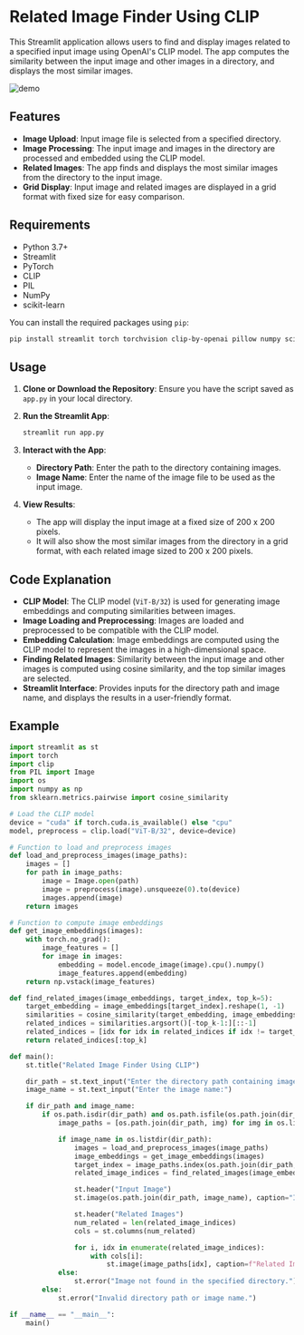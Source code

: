 # Related Image Finder Using CLIP

This Streamlit application allows users to find and display images related to a specified input image using OpenAI's CLIP model. The app computes the similarity between the input image and other images in a directory, and displays the most similar images.

![demo](demo/demo.gif)

## Features

- **Image Upload**: Input image file is selected from a specified directory.
- **Image Processing**: The input image and images in the directory are processed and embedded using the CLIP model.
- **Related Images**: The app finds and displays the most similar images from the directory to the input image.
- **Grid Display**: Input image and related images are displayed in a grid format with fixed size for easy comparison.

## Requirements

- Python 3.7+
- Streamlit
- PyTorch
- CLIP
- PIL
- NumPy
- scikit-learn

You can install the required packages using `pip`:

```bash
pip install streamlit torch torchvision clip-by-openai pillow numpy scikit-learn
```

## Usage

1. **Clone or Download the Repository**: Ensure you have the script saved as `app.py` in your local directory.

2. **Run the Streamlit App**:
   ```bash
   streamlit run app.py
   ```

3. **Interact with the App**:
   - **Directory Path**: Enter the path to the directory containing images.
   - **Image Name**: Enter the name of the image file to be used as the input image.

4. **View Results**:
   - The app will display the input image at a fixed size of 200 x 200 pixels.
   - It will also show the most similar images from the directory in a grid format, with each related image sized to 200 x 200 pixels.

## Code Explanation

- **CLIP Model**: The CLIP model (`ViT-B/32`) is used for generating image embeddings and computing similarities between images.
- **Image Loading and Preprocessing**: Images are loaded and preprocessed to be compatible with the CLIP model.
- **Embedding Calculation**: Image embeddings are computed using the CLIP model to represent the images in a high-dimensional space.
- **Finding Related Images**: Similarity between the input image and other images is computed using cosine similarity, and the top similar images are selected.
- **Streamlit Interface**: Provides inputs for the directory path and image name, and displays the results in a user-friendly format.

## Example

```python
import streamlit as st
import torch
import clip
from PIL import Image
import os
import numpy as np
from sklearn.metrics.pairwise import cosine_similarity

# Load the CLIP model
device = "cuda" if torch.cuda.is_available() else "cpu"
model, preprocess = clip.load("ViT-B/32", device=device)

# Function to load and preprocess images
def load_and_preprocess_images(image_paths):
    images = []
    for path in image_paths:
        image = Image.open(path)
        image = preprocess(image).unsqueeze(0).to(device)
        images.append(image)
    return images

# Function to compute image embeddings
def get_image_embeddings(images):
    with torch.no_grad():
        image_features = []
        for image in images:
            embedding = model.encode_image(image).cpu().numpy()
            image_features.append(embedding)
    return np.vstack(image_features)

def find_related_images(image_embeddings, target_index, top_k=5):
    target_embedding = image_embeddings[target_index].reshape(1, -1)
    similarities = cosine_similarity(target_embedding, image_embeddings)[0]
    related_indices = similarities.argsort()[-top_k-1:][::-1]
    related_indices = [idx for idx in related_indices if idx != target_index]
    return related_indices[:top_k]

def main():
    st.title("Related Image Finder Using CLIP")

    dir_path = st.text_input("Enter the directory path containing images:")
    image_name = st.text_input("Enter the image name:")

    if dir_path and image_name:
        if os.path.isdir(dir_path) and os.path.isfile(os.path.join(dir_path, image_name)):
            image_paths = [os.path.join(dir_path, img) for img in os.listdir(dir_path) if img.lower().endswith(('jpg', 'jpeg', 'png'))]

            if image_name in os.listdir(dir_path):
                images = load_and_preprocess_images(image_paths)
                image_embeddings = get_image_embeddings(images)
                target_index = image_paths.index(os.path.join(dir_path, image_name))
                related_image_indices = find_related_images(image_embeddings, target_index=target_index, top_k=3)

                st.header("Input Image")
                st.image(os.path.join(dir_path, image_name), caption="Input Image", width=200)

                st.header("Related Images")
                num_related = len(related_image_indices)
                cols = st.columns(num_related)  

                for i, idx in enumerate(related_image_indices):
                    with cols[i]:
                        st.image(image_paths[idx], caption=f"Related Image: {os.path.basename(image_paths[idx])}", width=200)
            else:
                st.error("Image not found in the specified directory.")
        else:
            st.error("Invalid directory path or image name.")

if __name__ == "__main__":
    main()
```
